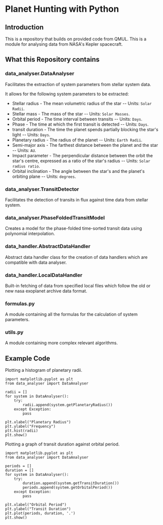 # Planet Hunting with Python

## Introduction

This is a repository that builds on provided code from QMUL. This is a module for analysing data from NASA's Kepler spacecraft.

## What this Repository contains
### data_analyser.DataAnalyser
Facilitates the extraction of system parameters from stellar system data.

It allows for the following system parameters to be extracted:
  - Stellar radius - The mean volumetric radius of the star -- Units: `Solar Radii`.
  - Stellar mass - The mass of the star -- Units: `Solar Masses`.
  - Orbital period - The time interval between transits -- Units: `Days`.
  - Phase - The time at which the first transit is detected -- Units: `Days`.
  - transit duration - The time the planet spends partially blocking the star's light -- Units: `Days`.
  - Planetary radius - The radius of the planet -- Units: `Earth Radii`.
  - Semi-major axis - The farthest distance between the planet and the star -- Units: `AU`.
  - Impact parameter - The perpendicular distance between the orbit the star's centre, expressed as a ratio of 
  the star's radius -- Units: `Solar radius ratio`.
  - Orbital inclination - The angle between the star's and the planet's orbiting plane -- Units: `degrees`.

### data_analyser.TransitDetector
Facilitates the detection of transits in flux against time data from stellar system.

### data_analyser.PhaseFoldedTransitModel
Creates a model for the phase-folded time-sorted transit data using polynomial interpolation.

### data_handler.AbstractDataHandler
Abstract data handler class for the creation of data handlers which are compatible with data analyser.

### data_handler.LocalDataHandler
Built-in fetching of data from specified local files which follow the old or new nasa exoplanet archive data format.

### formulas.py
A module containing all the formulas for the calculation of system parameters.

### utils.py
A module containing more complex relevant algorithms.

## Example Code
Plotting a histogram of planetary radii.
```
import matplotlib.pyplot as plt
from data_analyser import DataAnalyser

radii = []
for system in DataAnalyser():
    try:
        radii.append(system.getPlanetaryRadius())
    except Exception:
        pass

plt.xlabel("Planetary Radius")
plt.ylabel("Frequency")
plt.hist(radii)
plt.show()
```

Plotting a graph of transit duration against orbital period.
```
import matplotlib.pyplot as plt
from data_analyser import DataAnalyser

periods = []
duration = []
for system in DataAnalyser():
    try:
        duration.append(system.getTransitDuration())
        periods.append(system.getOrbitalPeriod())
    except Exception:
        pass

plt.xlabel("Orbital Period")
plt.ylabel("Transit Duration")
plt.plot(periods, duration, '.')
plt.show()
```
